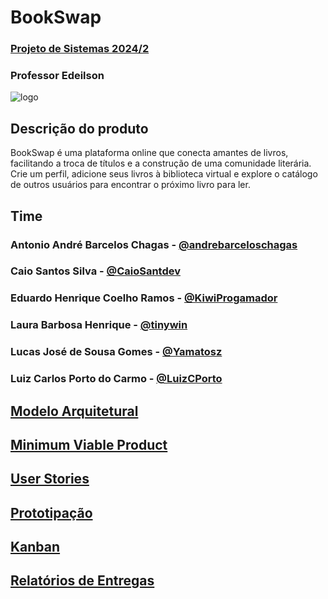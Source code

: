 
# BookSwap

### [Projeto de Sistemas 2024/2](https://github.com/disciplinas-prof-Edeilson-UFT/proj-sist-2024-2)

### Professor Edeilson

![logo](https://github.com/user-attachments/assets/f4c41849-31d1-43dc-b9be-26cc731e0b18)

## Descrição do produto

BookSwap é uma plataforma online que conecta amantes de livros, facilitando a troca de títulos e a construção de uma comunidade literária. Crie um perfil, adicione seus livros à biblioteca virtual e explore o catálogo de outros usuários para encontrar o próximo livro para ler.

## Time

### Antonio André Barcelos Chagas - [@andrebarceloschagas](https://github.com/andrebarceloschagas)
### Caio Santos Silva - [@CaioSantdev](https://github.com/CaioSantdev)
### Eduardo Henrique Coelho Ramos - [@KiwiProgamador](https://github.com/KiwiProgamador)
### Laura Barbosa Henrique - [@tinywin](https://github.com/tinywin)
### Lucas José de Sousa Gomes - [@Yamatosz](https://github.com/Yamatosz)
### Luiz Carlos Porto do Carmo - [@LuizCPorto](https://github.com/LuizCPorto)

## [Modelo Arquitetural](/modelo_aquitetural.md)

## [Minimum Viable Product](/mvp.md)

## [User Stories](/user_stories.md)

## [Prototipação](https://www.figma.com/design/92SVpi8xxKQfWpxARVSmsQ/Telas-do-bookswap?node-id=0-1&t=uoaRZ82dcTOitj2I-0)

## [Kanban](https://github.com/orgs/BookSwap-PS/projects/2)

## [Relatórios de Entregas](/relatorio_entregas.md)
